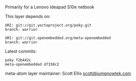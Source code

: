 Primarily for a Lenovo Ideapad S10e netbook

This layer depends on:

    URI: git://git.yoctoproject.org/poky.git
    branch: warrior

    URI: git://git.openembedded.org/meta-openembedded
    branch: warrior

Latest commits:

    poky f2b442c
    meta-openembedded d7338c2

meta-atom layer maintainer: Scott Ellis <scott@jumpnowtek.com>
